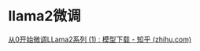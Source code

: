 # llama2微调

[从0开始微调LLama2系列 (1) : 模型下载 - 知乎 (zhihu.com)](https://zhuanlan.zhihu.com/p/651444120 "从0开始微调LLama2系列 (1) : 模型下载 - 知乎 (zhihu.com)")
